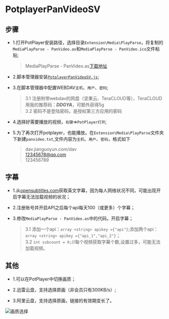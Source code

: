 # PotplayerPanVideoSV

## 步骤

* 1.打开PotPlayer安装路径，选择目录`Extension\Media\PlayParse`，将复制的`MediaPlayParse - PanVideo.as`和`MediaPlayParse - PanVideo.ico`文件粘贴;
  
    >MediaPlayParse - PanVideo.as[下载地址](https://github.com/Bleu404/PotplayerPanVideoSV/tree/main/src)

* 2.脚本管理器安装[`PotplayerPanVideoSV.js`](https://greasyfork.org/scripts/442448-potplayer%E4%BA%91%E7%9B%98-%E4%B8%93%E4%BE%9B%E7%89%88/code/PotPlayer%E4%BA%91%E7%9B%98-%E4%B8%93%E4%BE%9B%E7%89%88.user.js);

* 3.在脚本管理器中配置WEBDAV`主机`、`用户`、`密码`;
 
    >3.1 注册附带webdav的网盘（坚果云、TeraCLOUD等）、TeraCLOUD用我的推荐码：***DDGYA***，可额外获得5g  
   3.2 密码不是登陆密码，是授权第三方应用的密码  

* 4.选择好需要播放的视频，`右键`=>`PotPlayer打开`;
  
* 5.为了再次打开potplayer，也能播放。在`Extension\Media\PlayParse`文件夹下新建`panvideo.txt`,文件内容为`主机`、`用户`、`密码`，格式如下

     >dav.jianguoyun.com/dav  
    12345678@qq.com  
    123456789

## 字幕

* 1.从[opensubtitles.com](https://www.opensubtitles.com/)获取英文字幕，因为每人网络状况不同，可能出现开启字幕无法加载视频的状况；

* 2.注册账号并开启API之后每个api每天100（或更多）个字幕；
  
* 3.修改`MediaPlayParse - PanVideo.as`中的代码，开启字幕；

    >3.1 添加一个api：`array <string> apikey ={"api"}`;添加两个api：`array <string> apikey ={"api_1","api_2"}`；  
    3.2 `int subcount = 0;`//每个视频获取字幕个数,设置过多，可能无法加载视频。

## 其他

* 1.可以在PotPlayer中切换画质；

* 2.迅雷云盘，支持选择原画（非会员只有300KB/s）;

* 3.阿里云盘，支持选择原画，链接的有效期变长了。
  
![画质选择](https://cdn.jsdelivr.net/gh/Bleu404/PotplayerPanVideoSV@1.0.0/清晰度选择.png)
